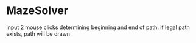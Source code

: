 # MazeSolver
input 2 mouse clicks determining beginning and end of path. if legal path exists, path will be drawn
